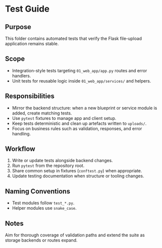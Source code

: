 # Test Guide

## Purpose
This folder contains automated tests that verify the Flask file-upload application remains stable.

## Scope
- Integration-style tests targeting `01_web_app/app.py` routes and error handlers.
- Unit tests for reusable logic inside `01_web_app/services/` and helpers.

## Responsibilities
- Mirror the backend structure: when a new blueprint or service module is added, create matching tests.
- Use `pytest` fixtures to manage app and client setup.
- Keep tests deterministic and clean up artefacts written to `uploads/`.
- Focus on business rules such as validation, responses, and error handling.

## Workflow
1. Write or update tests alongside backend changes.
2. Run `pytest` from the repository root.
3. Share common setup in fixtures (`conftest.py`) when appropriate.
4. Update testing documentation when structure or tooling changes.

## Naming Conventions
- Test modules follow `test_*.py`.
- Helper modules use `snake_case`.

## Notes
Aim for thorough coverage of validation paths and extend the suite as storage backends or routes expand.
